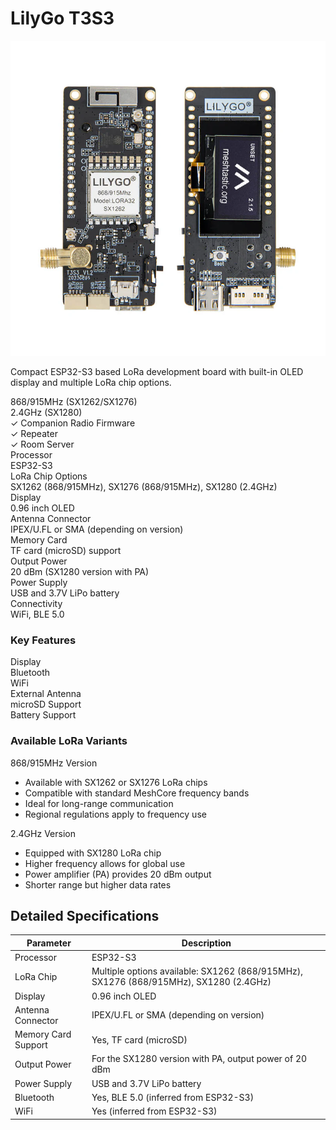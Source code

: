 # LilyGo T3S3

<div class="section-divider">
  <div class="divider-line"></div>
</div>

<div class="device-header">
  <div class="device-image">
    <img src="./../../images/T3S3-LILYGO_7.webp" alt="LilyGo T3S3">
  </div>
  <div class="device-intro">
    <p class="device-description">Compact ESP32-S3 based LoRa development board with built-in OLED display and multiple LoRa chip options.</p>
    <div class="model-variants">
      <div class="variant-tag lora-868">868/915MHz (SX1262/SX1276)</div>
      <div class="variant-tag lora-24g">2.4GHz (SX1280)</div>
    </div>
    <div class="firmware-support">
      <div class="support-item supported">
        <span class="support-icon">✓</span>
        <span class="support-text">Companion Radio Firmware</span>
      </div>
      <div class="support-item supported">
        <span class="support-icon">✓</span>
        <span class="support-text">Repeater</span>
      </div>
      <div class="support-item supported">
        <span class="support-icon">✓</span>
        <span class="support-text">Room Server</span>
      </div>
    </div>
  </div>
</div>

<div class="specs-overview">
  <div class="specs-item">
    <div class="specs-label">Processor</div>
    <div class="specs-value">ESP32-S3</div>
  </div>
  <div class="specs-item">
    <div class="specs-label">LoRa Chip Options</div>
    <div class="specs-value">SX1262 (868/915MHz), SX1276 (868/915MHz), SX1280 (2.4GHz)</div>
  </div>
  <div class="specs-item">
    <div class="specs-label">Display</div>
    <div class="specs-value">0.96 inch OLED</div>
  </div>
  <div class="specs-item">
    <div class="specs-label">Antenna Connector</div>
    <div class="specs-value">IPEX/U.FL or SMA (depending on version)</div>
  </div>
  <div class="specs-item">
    <div class="specs-label">Memory Card</div>
    <div class="specs-value">TF card (microSD) support</div>
  </div>
  <div class="specs-item">
    <div class="specs-label">Output Power</div>
    <div class="specs-value">20 dBm (SX1280 version with PA)</div>
  </div>
  <div class="specs-item">
    <div class="specs-label">Power Supply</div>
    <div class="specs-value">USB and 3.7V LiPo battery</div>
  </div>
  <div class="specs-item">
    <div class="specs-label">Connectivity</div>
    <div class="specs-value">WiFi, BLE 5.0</div>
  </div>
</div>

<div class="device-features">
  <div class="features-group">
    <h3 class="features-title">Key Features</h3>
    <div class="features-grid">
      <div class="feature-item available">
        <span class="feature-name">Display</span>
      </div>
      <div class="feature-item available">
        <span class="feature-name">Bluetooth</span>
      </div>
      <div class="feature-item available">
        <span class="feature-name">WiFi</span>
      </div>
      <div class="feature-item available">
        <span class="feature-name">External Antenna</span>
      </div>
      <div class="feature-item available">
        <span class="feature-name">microSD Support</span>
      </div>
      <div class="feature-item available">
        <span class="feature-name">Battery Support</span>
      </div>
    </div>
  </div>
  
  <div class="notes-group">
    <h3 class="notes-title">Available LoRa Variants</h3>
    <div class="variants-compare">
      <div class="variant-card">
        <div class="variant-header lora-868">868/915MHz Version</div>
        <ul class="variant-features">
          <li>Available with SX1262 or SX1276 LoRa chips</li>
          <li>Compatible with standard MeshCore frequency bands</li>
          <li>Ideal for long-range communication</li>
          <li>Regional regulations apply to frequency use</li>
        </ul>
      </div>
      <div class="variant-card">
        <div class="variant-header lora-24g">2.4GHz Version</div>
        <ul class="variant-features">
          <li>Equipped with SX1280 LoRa chip</li>
          <li>Higher frequency allows for global use</li>
          <li>Power amplifier (PA) provides 20 dBm output</li>
          <li>Shorter range but higher data rates</li>
        </ul>
      </div>
    </div>
  </div>
</div>

<div class="section-divider">
  <div class="divider-line"></div>
</div>

## Detailed Specifications

<div class="specs-table">
  <table>
    <thead>
      <tr>
        <th>Parameter</th>
        <th>Description</th>
      </tr>
    </thead>
    <tbody>
      <tr>
        <td>Processor</td>
        <td>ESP32-S3</td>
      </tr>
      <tr>
        <td>LoRa Chip</td>
        <td>Multiple options available: SX1262 (868/915MHz), SX1276 (868/915MHz), SX1280 (2.4GHz)</td>
      </tr>
      <tr>
        <td>Display</td>
        <td>0.96 inch OLED</td>
      </tr>
      <tr>
        <td>Antenna Connector</td>
        <td>IPEX/U.FL or SMA (depending on version)</td>
      </tr>
      <tr>
        <td>Memory Card Support</td>
        <td>Yes, TF card (microSD)</td>
      </tr>
      <tr>
        <td>Output Power</td>
        <td>For the SX1280 version with PA, output power of 20 dBm</td>
      </tr>
      <tr>
        <td>Power Supply</td>
        <td>USB and 3.7V LiPo battery</td>
      </tr>
      <tr>
        <td>Bluetooth</td>
        <td>Yes, BLE 5.0 (inferred from ESP32-S3)</td>
      </tr>
      <tr>
        <td>WiFi</td>
        <td>Yes (inferred from ESP32-S3)</td>
      </tr>
    </tbody>
  </table>
</div>

<div class="section-divider">
  <div class="divider-line"></div>
</div>

